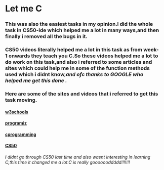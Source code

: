 
# Let me C

### This was also the easiest tasks in my opinion.I did the whole task in CS50-ide which helped me a lot in many ways,and then finally i removed all the bugs in it.
### CS50 videos literally helped me a lot in this task as from week-1 onwards they teach you C.So these videos helped me a lot to do work on this task,and also i referred to some articles and sites which could help me in some of the function methods used which i didnt know,*and ofc thanks to GOOGLE who helped me get this done .*

### Here are some of the sites and videos that i referred to get this task moving.
#### [w3schools](https://www.w3schools.com/c/index.php)
#### [programiz](https://www.programiz.com/c-programming)
#### [cprogramming](https://www.cprogramming.com/tutorial/c-tutorial.html)
#### [CS50](https://www.youtube.com/playlist?list=PLhQjrBD2T382_R182iC2gNZI9HzWFMC_8)

###### I didnt go through CS50 last time and also wasnt interesting in learning C,this time it changed me a lot.C is really gooooooddddd!!!!!!!